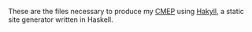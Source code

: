 These are the files necessary to produce my [CMEP](http://cambridge.maths.org) using [Hakyll](http://jaspervdj.be/hakyll/), a static site generator written in Haskell.
